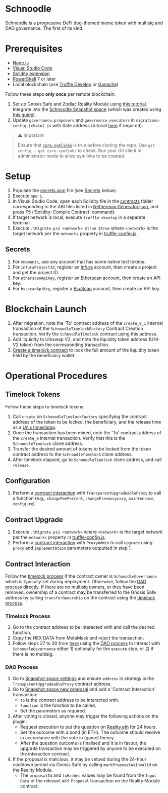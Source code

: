 # Schnoodle
Schnoodle is a progressive DeFi dog-themed meme token with multisig and DAO governance. The first of its kind.

# Prerequisites
- [Node.js](https://nodejs.org)
- [Visual Studio Code](https://code.visualstudio.com/)
- [Solidity extension](https://marketplace.visualstudio.com/items?itemName=JuanBlanco.solidity)
- [PowerShell](https://docs.microsoft.com/en-us/powershell/scripting/install/installing-powershell-core-on-windows) 7 or later
- Local blockchain (use [Truffle Develop](https://www.trufflesuite.com/docs/truffle/getting-started/using-truffle-develop-and-the-console#truffle-develop) or [Ganache](https://www.trufflesuite.com/ganache))

Follow these steps **only once** per remote blockchain:
1. Set up Gnosis Safe and Zodiac Reality Module using [this tutorial](https://gnosis.github.io/zodiac/docs/tutorial-module-reality/get-started/). Integrate into the [Schnoodle Snapshot space](https://snapshot.org/#/schnoodle.eth) (which was created using [this guide](https://docs.snapshot.org/spaces/create)).
1. Update `governance.proposers` and `governance.executors` in `migrations-config.[chain].js` with Safe address (tutorial [here](https://forum.openzeppelin.com/t/tutorial-on-using-a-gnosis-safe-multisig-with-a-timelock-to-upgrade-contracts-and-use-functions-in-a-proxy-contract/7272) if required).

> ⚠️ Important
>
> Ensure that [`core.symlinks`](https://git-scm.com/docs/git-config#Documentation/git-config.txt-coresymlinks) is true before cloning the repo. Use `git config --get core.symlinks` to check. Run your Git client in administrator mode to allow symlinks to be created.

# Setup
1. Populate the [secrets.json](secrets.json) file (see [Secrets](#secrets) below).
1. Execute `npm i`.
1. In Visual Studio Code, open each Solidity file in the [contracts](contracts) folder corresponding to the ABI files listed in [Nethereum.Generator.json](SchnoodleDApp/Nethereum.Generator.json), and press F5 ('Solidity: Compile Contract' command).
1. If target network is local, execute `truffle develop` in a separate terminal.
1. Execute `.\Migrate.ps1 <network> $true $true` where `<network>` is the target network per the `networks` property in [truffle-config.js](truffle-config.js).

## Secrets
1. For `mnemonic`, use any account that has some native test tokens.
1. For `infuraProjectId`,  register an [Infura](https://infura.io/register) account, then create a project and get the project ID.
1. For `etherscanApiKey`, register an [Etherscan](https://etherscan.io/register) account, then create an API key.
1. For `bscscanApiKey`, register a [BscScan](https://bscscan.com/register) account, then create an API key.

# Blockchain Launch
1. After migration, note the 'To' contract address of the `create_0_1` internal transaction of the `SchnoodleTimelockFactory` Contract Creation transaction. Verify the `SchnoodleTimelock` contract using this address.
1. Add liquidity to Uniswap V2, and note the liquidity token address (UNI-V2 token) from the corresponding transaction.
1. [Create a timelock contract](#timelock-tokens) to lock the full amount of the liquidity token held by the beneficiary wallet.

# Operational Procedures
## Timelock Tokens
Follow these steps to timelock tokens:
1. Call `create` on `SchnoodleTimelockFactory` specifying the contract address of the token to be locked, the beneficiary, and the release time as a [Unix timestamp](https://www.unixtimestamp.com).
1. Once the transaction has been mined, note the 'To' contract address of the `create_0` internal transaction. Verify that this is the `SchnoodleTimelock` clone address.
1. Transfer the desired amount of tokens to be locked from the token contract address to the `SchnoodleTimelock` clone address.
1. After timelock elapsed, go to `SchnoodleTimelock` clone address, and call `release`.

## Configuration
1. Perform a [contract interaction](#contract-interaction) with `TransparentUpgradeableProxy` to call a function (e.g., `changeFeePercent`, `changeEleemosynary`, `maintenance`, `configure`).

## Contract Upgrade
1. Execute `.\Migrate.ps1 <network>` where `<network>` is the target network per the `networks` property in [truffle-config.js](truffle-config.js).
1. Perform a [contract interaction](#contract-interaction) with `ProxyAdmin` to call `upgrade` using `proxy` and `implementation` parameters outputted in step 1.

## Contract Interaction
Follow the [timelock process](#timelock-process) if the contract owner is `SchnoodleGovernance` which is typically set during deployment. Otherwise, follow the [DAO process](#dao-process) directly. If there are no multisig owners, or they have been removed, ownership of a contract may be transferred to the Gnosis Safe address by calling `transferOwnership` on the contract using the [timelock process](#timelock-process).

### Timelock Process
1. Go to the contract address to be interacted with and call the desired function.
1. Copy the HEX DATA from MetaMask and reject the transaction.
1. Follow steps 27 to 30 from [here](https://forum.openzeppelin.com/t/tutorial-on-using-a-gnosis-safe-multisig-with-a-timelock-to-upgrade-contracts-and-use-functions-in-a-proxy-contract/7272) using the [DAO process](#dao-process) to interact with `SchnoodleGovernance` either 1) optionally for the `execute` step, or 2) if there is no multisig.

### DAO Process
1. Go to [Snapshot space settings](https://snapshot.org/#/schnoodle.eth/settings) and ensure `address` in strategy is the `TransparentUpgradeableProxy` contract address.
1. Go to [Snapshot space new proposal](https://snapshot.org/#/schnoodle.eth/create) and add a 'Contract Interaction' transaction:
    * `to` is the contract address to be interacted with.
    * `function` is the function to be called.
    * Set the parameters as required.
1. After voting is closed, anyone may trigger the following actions on the plugin:
    * Request execution to put the question on [Reality.eth](https://reality.eth.link/app/) for 24 hours.
    * Set the outcome with a bond (in ETH). The outcome should resolve in accordance with the vote in (game) theory.
    * After the question outcome is finalised and it is in favour, the upgrade transaction may be triggered by anyone to be executed on the interaction contract.
1. If the proposal is malicious, it may be vetoed during the 24-hour cooldown period via Gnosis Safe by calling `markProposalAsInvalid` on the Reality Module.
    * The `proposalId` and `txHashes` values may be found from the `Input Data` of the relevant `Add Proposal` transaction on the Reality Module contract.